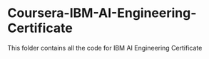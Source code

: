 # Coursera-IBM-AI-Engineering-Certificate
This folder contains all the code for IBM AI Engineering Certificate
